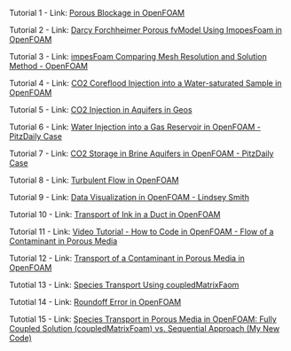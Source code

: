 


Tutorial 1 - Link: [Porous Blockage in OpenFOAM](https://www.linkedin.com/posts/ali-papi_openfoam-cplusplus-fluiddynamics-activity-7172214199673171968-gwWg?utm_source=share&utm_medium=member_desktop&rcm=ACoAABOk5L4B0eBLhFU4A2lQrSH_dOXodSwjqJI)


Tutorial 2 - Link: [Darcy Forchheimer Porous fvModel Using ImopesFoam in OpenFOAM](https://www.linkedin.com/posts/ali-papi_porous-openfoam-cplusplus-activity-7174827594658271232-Nb9d?utm_source=share&utm_medium=member_desktop&rcm=ACoAABOk5L4B0eBLhFU4A2lQrSH_dOXodSwjqJI)

Tutorial 3 - Link: [impesFoam Comparing Mesh Resolution and Solution Method - OpenFOAM](https://www.linkedin.com/posts/ali-papi_impes-implicit-openfoam-activity-7177314671568285696-wFck?utm_source=share&utm_medium=member_desktop&rcm=ACoAABOk5L4B0eBLhFU4A2lQrSH_dOXodSwjqJI)

Tutorial 4 - Link: [CO2 Coreflood Injection into a Water-saturated Sample in OpenFOAM](https://www.linkedin.com/posts/ali-papi_openfoam-cplusplus-fluiddynamics-activity-7192968870553370624-VYx8?utm_source=share&utm_medium=member_desktop&rcm=ACoAABOk5L4B0eBLhFU4A2lQrSH_dOXodSwjqJI)

Tutorial 5 - Link: [CO2 Injection in Aquifers in Geos](https://www.linkedin.com/posts/ali-papi_geos-co2-cap-activity-7228378690861043712-KGFE?utm_source=share&utm_medium=member_desktop&rcm=ACoAABOk5L4B0eBLhFU4A2lQrSH_dOXodSwjqJI)

Tutorial 6 - Link: [Water Injection into a Gas Reservoir in OpenFOAM - PitzDaily Case](https://www.linkedin.com/posts/ali-papi_impesfoam-openfoam-pitzdaily-activity-7300853078428184576-vfkx?utm_source=share&utm_medium=member_desktop&rcm=ACoAABOk5L4B0eBLhFU4A2lQrSH_dOXodSwjqJI)

Tutorial 7 - Link:
[CO2 Storage in Brine Aquifers in OpenFOAM - PitzDaily Case](https://www.linkedin.com/posts/ali-papi_co2abrstorage-aquifers-openfoam-activity-7301558002430394368-14CF?utm_source=share&utm_medium=member_desktop&rcm=ACoAABOk5L4B0eBLhFU4A2lQrSH_dOXodSwjqJI)

Tutorial 8 - Link: [Turbulent Flow in OpenFOAM](https://www.linkedin.com/posts/ali-papi_openfoam-turbulent-les-activity-7303744601910067200-bhNg?utm_source=share&utm_medium=member_desktop&rcm=ACoAABOk5L4B0eBLhFU4A2lQrSH_dOXodSwjqJI)

Tutorial 9 - Link: [Data Visualization in OpenFOAM - Lindsey Smith](https://www.linkedin.com/posts/ali-papi_flowabrsimulation-openfoam-turbulent-activity-7305523041386614784-VN4s?utm_source=share&utm_medium=member_desktop&rcm=ACoAABOk5L4B0eBLhFU4A2lQrSH_dOXodSwjqJI)

Tutorial 10 - Link: [Transport of Ink in a Duct in OpenFOAM](https://www.linkedin.com/posts/ali-papi_openfoam-ink-cfd-activity-7307344073311289346-koxC?utm_source=share&utm_medium=member_desktop&rcm=ACoAABOk5L4B0eBLhFU4A2lQrSH_dOXodSwjqJI)

Tutorial 11 - Link: [Video Tutorial - How to Code in OpenFOAM - Flow of a Contaminant in Porous Media](https://www.linkedin.com/posts/ali-papi_openfoam-groundwater-oilandgas-activity-7309197337845743616-RbtA?utm_source=share&utm_medium=member_desktop&rcm=ACoAABOk5L4B0eBLhFU4A2lQrSH_dOXodSwjqJI)

Tutorial 12 - Link: [Transport of a Contaminant in Porous Media in OpenFOAM](https://www.linkedin.com/posts/ali-papi_openfoam-porousabrmedia-porousscalartransportfoam-activity-7311671743172014080-Hbyb?utm_source=share&utm_medium=member_desktop&rcm=ACoAABOk5L4B0eBLhFU4A2lQrSH_dOXodSwjqJI)

Tutotial 13 - Link: [Species Transport Using coupledMatrixFaom](https://www.linkedin.com/posts/ali-papi_openfoam-coupledmatrixfoam-co2-activity-7319357294725509120-PZf0?utm_source=share&utm_medium=member_desktop&rcm=ACoAABOk5L4B0eBLhFU4A2lQrSH_dOXodSwjqJI)

Tutotial 14 - Link: [Roundoff Error in OpenFOAM](https://www.linkedin.com/posts/ali-papi_openfoam-numericalabrdispersion-capillaryabrpressure-activity-7324747807934791680-QcT3?utm_source=share&utm_medium=member_desktop&rcm=ACoAABOk5L4B0eBLhFU4A2lQrSH_dOXodSwjqJI)

Tutotial 15 - Link: [Species Transport in Porous Media in OpenFOAM: Fully Coupled Solution (coupledMatrixFoam) vs. Sequential Approach (My New Code)](https://www.linkedin.com/posts/ali-papi_openfoam-coupledmartixfoam-speciesabrtransport-activity-7337848415499833344-0mJE?utm_source=share&utm_medium=member_desktop&rcm=ACoAABOk5L4B0eBLhFU4A2lQrSH_dOXodSwjqJI)



